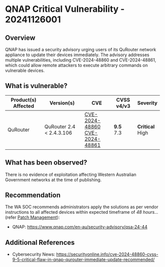 # QNAP Critical Vulnerability - 20241126001

## Overview

QNAP has issued a security advisory urging users of its QuRouter network appliance to update their devices immediately. The advisory addresses multiple vulnerabilities, including CVE-2024-48860 and CVE-2024-48861, which could allow remote attackers to execute arbitrary commands on vulnerable devices.

## What is vulnerable?

| Product(s) Affected | Version(s)               | CVE                                                                                                                                     | CVSS v4/v3       | Severity               |
| ------------------- | ------------------------ | --------------------------------------------------------------------------------------------------------------------------------------- | ---------------- | ---------------------- |
| QuRouter            | QuRouter 2.4 < 2.4.3.106 | [CVE-2024-48860](https://nvd.nist.gov/vuln/detail/CVE-2024-48860) <br>[CVE-2024-48861](https://nvd.nist.gov/vuln/detail/CVE-2024-48861) | **9.5** <br> 7.3 | **Critical** <br> High |

## What has been observed?

There is no evidence of exploitation affecting Western Australian Government networks at the time of publishing.

## Recommendation

The WA SOC recommends administrators apply the solutions as per vendor instructions to all affected devices within expected timeframe of *48 hours...* (refer [Patch Management](../guidelines/patch-management.md)):

- QNAP: <https://www.qnap.com/en-au/security-advisory/qsa-24-44>

## Additional References

- Cybersecurity News: <https://securityonline.info/cve-2024-48860-cvss-9-5-critical-flaw-in-qnap-qurouter-immediate-update-recommended/>
